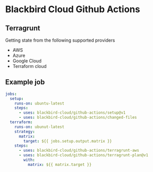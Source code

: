 # Blackbird Cloud Github Actions

## Terragrunt

Getting state from the following supported providers

- AWS
- Azure
- Google Cloud
- Terraform cloud

## Example job
```yaml
jobs:
  setup:
    runs-on: ubuntu-latest
    steps:
      - uses: blackbird-cloud/github-actions/setup@v1    
      - uses: blackbird-cloud/github-actions/changed-files
  terraform:
    runs-on: ubunut-latest
    strategy:
      matrix:
        target: ${{ jobs.setup.output.matrix }}
    steps:
      - uses: blackbird-cloud/github-actions/terragrunt-aws
      - uses: blackbird-cloud/github-actions/terragrunt-plan@v1    
        with:
          matrix: ${{ matrix.target }}
```